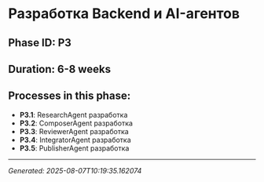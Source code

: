 # Разработка Backend и AI-агентов

## Phase ID: P3
## Duration: 6-8 weeks

## Processes in this phase:
- **P3.1**: ResearchAgent разработка
- **P3.2**: ComposerAgent разработка
- **P3.3**: ReviewerAgent разработка
- **P3.4**: IntegratorAgent разработка
- **P3.5**: PublisherAgent разработка

---
*Generated: 2025-08-07T10:19:35.162074*
